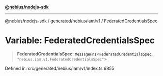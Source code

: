 [**@nebius/nodejs-sdk**](../../../../../README.md)

***

[@nebius/nodejs-sdk](../../../../../README.md) / [generated/nebius/iam/v1](../README.md) / FederatedCredentialsSpec

# Variable: FederatedCredentialsSpec

> **FederatedCredentialsSpec**: [`MessageFns`](../../../../../runtime/protos/core/interfaces/MessageFns.md)\<[`FederatedCredentialsSpec`](../interfaces/FederatedCredentialsSpec.md), `"nebius.iam.v1.FederatedCredentialsSpec"`\>

Defined in: src/generated/nebius/iam/v1/index.ts:6855
